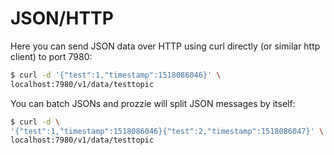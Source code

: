 ---
---

# JSON/HTTP

Here you can send JSON data over HTTP using curl directly (or similar http
client) to port 7980:

```bash
$ curl -d '{"test":1,"timestamp":1518086046}' \
localhost:7980/v1/data/testtopic
```

You can batch JSONs and prozzie will split JSON messages by itself:

```bash
$ curl -d \
'{"test":1,"timestamp":1518086046}{"test":2,"timestamp":1518086047}' \
localhost:7980/v1/data/testtopic
```
